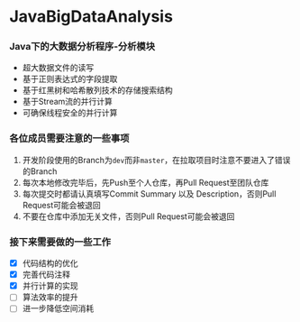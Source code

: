 # JavaBigDataAnalysis
### Java下的大数据分析程序-分析模块

* 超大数据文件的读写
* 基于正则表达式的字段提取
* 基于红黑树和哈希散列技术的存储搜索结构
* 基于Stream流的并行计算
* 可确保线程安全的并行计算

### 各位成员需要注意的一些事项

1. 开发阶段使用的Branch为`dev`而非`master`，在拉取项目时注意不要进入了错误的Branch
2. 每次本地修改完毕后，先Push至个人仓库，再Pull Request至团队仓库
3. 每次提交时都请认真填写Commit Summary 以及 Description，否则Pull Request可能会被退回
4. 不要在仓库中添加无关文件，否则Pull Request可能会被退回

### 接下来需要做的一些工作

* [x] 代码结构的优化
* [x] 完善代码注释
* [x] 并行计算的实现
* [ ] 算法效率的提升
* [ ] 进一步降低空间消耗